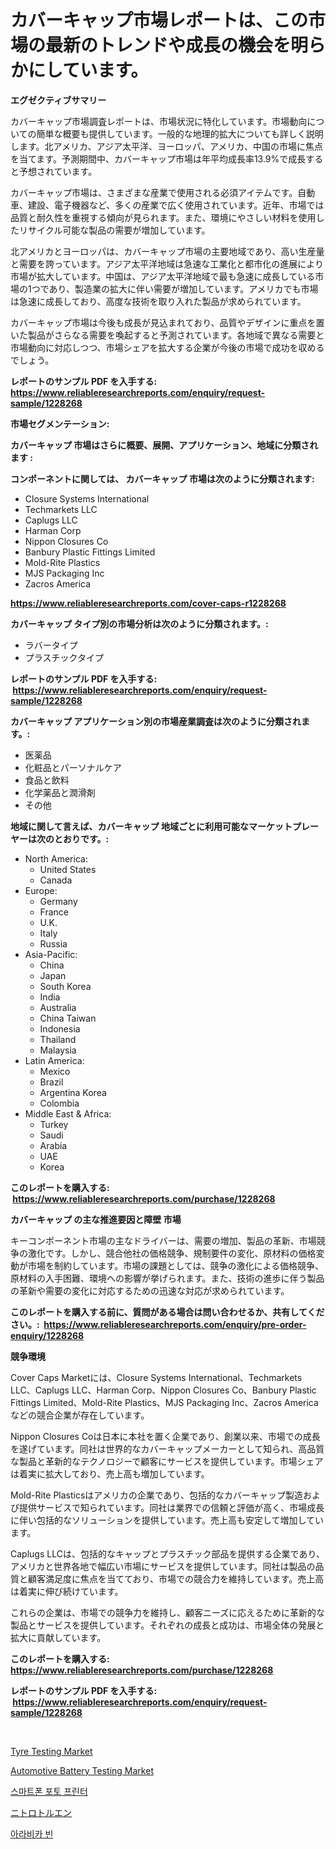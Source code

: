 <p><h1>カバーキャップ市場レポートは、この市場の最新のトレンドや成長の機会を明らかにしています。</h1></p><p><strong>エグゼクティブサマリー</strong></p>
<p><p>カバーキャップ市場調査レポートは、市場状況に特化しています。市場動向についての簡単な概要も提供しています。一般的な地理的拡大についても詳しく説明します。北アメリカ、アジア太平洋、ヨーロッパ、アメリカ、中国の市場に焦点を当てます。予測期間中、カバーキャップ市場は年平均成長率13.9%で成長すると予想されています。</p><p>カバーキャップ市場は、さまざまな産業で使用される必須アイテムです。自動車、建設、電子機器など、多くの産業で広く使用されています。近年、市場では品質と耐久性を重視する傾向が見られます。また、環境にやさしい材料を使用したリサイクル可能な製品の需要が増加しています。</p><p>北アメリカとヨーロッパは、カバーキャップ市場の主要地域であり、高い生産量と需要を誇っています。アジア太平洋地域は急速な工業化と都市化の進展により市場が拡大しています。中国は、アジア太平洋地域で最も急速に成長している市場の1つであり、製造業の拡大に伴い需要が増加しています。アメリカでも市場は急速に成長しており、高度な技術を取り入れた製品が求められています。</p><p>カバーキャップ市場は今後も成長が見込まれており、品質やデザインに重点を置いた製品がさらなる需要を喚起すると予測されています。各地域で異なる需要と市場動向に対応しつつ、市場シェアを拡大する企業が今後の市場で成功を収めるでしょう。</p></p>
<p><strong>レポートのサンプル PDF を入手する: <a href="https://www.reliableresearchreports.com/enquiry/request-sample/1228268">https://www.reliableresearchreports.com/enquiry/request-sample/1228268</a></strong></p>
<p><strong>市場セグメンテーション:</strong></p>
<p><strong> カバーキャップ 市場はさらに概要、展開、アプリケーション、地域に分類されます :</strong></p>
<p><strong>コンポーネントに関しては、 カバーキャップ 市場は次のように分類されます: &nbsp;</strong></p>
<p><ul><li>Closure Systems International</li><li>Techmarkets LLC</li><li>Caplugs LLC</li><li>Harman Corp</li><li>Nippon Closures Co</li><li>Banbury Plastic Fittings Limited</li><li>Mold-Rite Plastics</li><li>MJS Packaging Inc</li><li>Zacros America</li></ul></p>
<p><strong><a href="https://www.reliableresearchreports.com/cover-caps-r1228268">https://www.reliableresearchreports.com/cover-caps-r1228268</a></strong></p>
<p><strong> カバーキャップ タイプ別の市場分析は次のように分類されます。:</strong></p>
<p><ul><li>ラバータイプ</li><li>プラスチックタイプ</li></ul></p>
<p><strong>レポートのサンプル PDF を入手する: &nbsp;<a href="https://www.reliableresearchreports.com/enquiry/request-sample/1228268">https://www.reliableresearchreports.com/enquiry/request-sample/1228268</a></strong></p>
<p><strong> カバーキャップ アプリケーション別の市場産業調査は次のように分類されます。:</strong></p>
<p><ul><li>医薬品</li><li>化粧品とパーソナルケア</li><li>食品と飲料</li><li>化学薬品と潤滑剤</li><li>その他</li></ul></p>
<p><strong>地域に関して言えば、カバーキャップ 地域ごとに利用可能なマーケットプレーヤーは次のとおりです。:</strong></p>
<p><ul>
    <li>
        North America:
        <ul>
            <li>United States</li>
            <li>Canada</li>
        </ul>
    </li>
    <li>
        Europe:
        <ul>
            <li>Germany</li>
            <li>France</li>
            <li>U.K.</li>
            <li>Italy</li>
            <li>Russia</li>
        </ul>
    </li>
    <li>
        Asia-Pacific:
        <ul>
            <li>China</li>
            <li>Japan</li>
            <li>South Korea</li>
            <li>India</li>
            <li>Australia</li>
            <li>China Taiwan</li>
            <li>Indonesia</li>
            <li>Thailand</li>
            <li>Malaysia</li>
        </ul>
    </li>
    <li>
        Latin America:
        <ul>
            <li>Mexico</li>
            <li>Brazil</li>
            <li>Argentina Korea</li>
            <li>Colombia</li>
        </ul>
    </li>
    <li>
        Middle East & Africa:
        <ul>
            <li>Turkey</li>
            <li>Saudi</li>
            <li>Arabia</li>
            <li>UAE</li>
            <li>Korea</li>
        </ul>
    </li>
    </ul></p>
<p><strong>このレポートを購入する: &nbsp;<a href="https://www.reliableresearchreports.com/purchase/1228268">https://www.reliableresearchreports.com/purchase/1228268</a></strong></p>
<p><strong>カバーキャップ の主な推進要因と障壁 市場</strong></p>
<p><p>キーコンポーネント市場の主なドライバーは、需要の増加、製品の革新、市場競争の激化です。しかし、競合他社の価格競争、規制要件の変化、原材料の価格変動が市場を制約しています。市場の課題としては、競争の激化による価格競争、原材料の入手困難、環境への影響が挙げられます。また、技術の進歩に伴う製品の革新や需要の変化に対応するための迅速な対応が求められています。</p></p>
<p><strong>このレポートを購入する前に、質問がある場合は問い合わせるか、共有してください。:&nbsp; <a href="https://www.reliableresearchreports.com/enquiry/pre-order-enquiry/1228268">https://www.reliableresearchreports.com/enquiry/pre-order-enquiry/1228268</a></strong></p>
<p><strong>競争環境</strong></p>
<p><p>Cover Caps Marketには、Closure Systems International、Techmarkets LLC、Caplugs LLC、Harman Corp、Nippon Closures Co、Banbury Plastic Fittings Limited、Mold-Rite Plastics、MJS Packaging Inc、Zacros Americaなどの競合企業が存在しています。 </p><p>Nippon Closures Coは日本に本社を置く企業であり、創業以来、市場での成長を遂げています。同社は世界的なカバーキャップメーカーとして知られ、高品質な製品と革新的なテクノロジーで顧客にサービスを提供しています。市場シェアは着実に拡大しており、売上高も増加しています。</p><p>Mold-Rite Plasticsはアメリカの企業であり、包括的なカバーキャップ製造および提供サービスで知られています。同社は業界での信頼と評価が高く、市場成長に伴い包括的なソリューションを提供しています。売上高も安定して増加しています。</p><p>Caplugs LLCは、包括的なキャップとプラスチック部品を提供する企業であり、アメリカと世界各地で幅広い市場にサービスを提供しています。同社は製品の品質と顧客満足度に焦点を当てており、市場での競合力を維持しています。売上高は着実に伸び続けています。</p><p>これらの企業は、市場での競争力を維持し、顧客ニーズに応えるために革新的な製品とサービスを提供しています。それぞれの成長と成功は、市場全体の発展と拡大に貢献しています。</p></p>
<p><strong>このレポートを購入する: &nbsp; <a href="https://www.reliableresearchreports.com/purchase/1228268">https://www.reliableresearchreports.com/purchase/1228268</a></strong></p>
<p><strong>レポートのサンプル PDF を入手する: &nbsp;<a href="https://www.reliableresearchreports.com/enquiry/request-sample/1228268">https://www.reliableresearchreports.com/enquiry/request-sample/1228268</a></strong><strong></strong></p>
<p>&nbsp;</p>
<p><p><a href="https://github.com/dx0328/Market-Research-Report-List-2/blob/main/tyre-testing-market.md">Tyre Testing Market</a></p><p><a href="https://github.com/Glendatilghmankmgz0rbhwpy/Market-Research-Report-List-2/blob/main/automotive-battery-testing-market.md">Automotive Battery Testing Market</a></p><p><a href="https://github.com/fernandotryO5lson96765/Market-Research-Report-List-1/blob/main/881182322499.md">스마트폰 포토 프린터</a></p><p><a href="https://medium.com/@barrymundy88/%E3%83%8B%E3%83%88%E3%83%AD%E3%83%88%E3%83%AB%E3%82%A8%E3%83%B3%E5%B8%82%E5%A0%B4%E3%81%AF%E5%B8%82%E5%A0%B4%E3%82%B7%E3%82%A7%E3%82%A2-%E5%B8%82%E5%A0%B4%E5%8B%95%E5%90%91-%E5%B8%82%E5%A0%B4%E6%88%90%E9%95%B7%E3%81%AB%E9%96%A2%E3%81%99%E3%82%8B%E6%83%85%E5%A0%B1%E3%82%92%E6%8F%90%E4%BE%9B%E3%81%97%E3%81%BE%E3%81%99-5618e88bdbb4">ニトロトルエン</a></p><p><a href="https://medium.com/@jomosley1999/%EC%95%84%EB%9D%BC%EB%B9%84%EC%B9%B4-%EC%9B%90%EB%91%90-%EC%8B%9C%EC%9E%A5-%EC%8B%9C%EC%9E%A5-cagr-%EC%8B%9C%EC%9E%A5-%EB%8F%99%ED%96%A5-%EB%B0%8F-%EC%84%B1%EC%9E%A5-%EC%A0%84%EB%9E%B5%EC%97%90-%EB%8C%80%ED%95%9C-%ED%86%B5%EC%B0%B0%EB%A0%A5-aa6d9fae3d74">아라비카 빈</a></p></p>